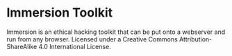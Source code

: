 # Immersion Toolkit
Immersion is an ethical hacking toolkit that can be put onto a webserver and run from any browser.
Licensed under a Creative Commons Attribution-ShareAlike 4.0 International License.
